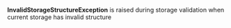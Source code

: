 **InvalidStorageStructureException**
is raised during storage validation when current storage has invalid structure
